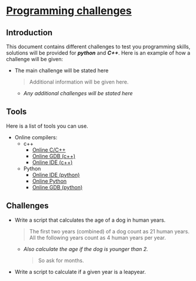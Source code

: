 # **<ins>Programming challenges</ins>**

## Introduction

This document contains different challenges to test you programming skills, solutions will be provided for ***python*** and ***C++***.
Here is an example of how a challenge will be given:

* The main challenge will be stated here
  > Additional information will be given here.
  * _Any additional challenges will be stated here_

## Tools

Here is a list of tools you can use.

* Online compilers:
  * c++
    * [Online C/C++](https://www.online-cpp.com/)
    * [Online GDB (c++)](https://www.onlinegdb.com/online_c++_compiler)
    * [Online IDE (c++)](https://www.online-ide.com/online_c++_ide)
  * Python
    * [Online IDE (python)](https://www.online-ide.com/online_c++_ide)
    * [Online Python](https://www.online-python.com/)
    * [Online GDB (python)](https://www.online-python.com/)
 
## Challenges

* Write a script that calculates the age of a dog in human years.
  > The first two years (combined) of a dog count as 21 human years.   
  > All the following years count as 4 human years per year.
  * _Also calculate the age if the dog is younger than 2._
    > So ask for months.  
* Write a script to calculate if a given year is a leapyear.
